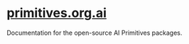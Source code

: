 # [primitives.org.ai](https://primitives.org.ai)

Documentation for the open-source AI Primitives packages.

